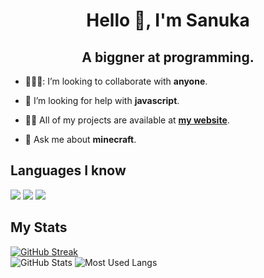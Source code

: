 <h1 align="center">Hello 👋, I'm Sanuka</h1>
<h2 align="center">A biggner at programming.</h2>

- 🧑‍🤝‍🧑: I’m looking to collaborate with **anyone**.

- 🤝 I’m looking for help with **javascript**.

- 👨‍💻 All of my projects are available at **<a href="https://itzsanuka.great-site.net/" targe="blank">my website</a>**.

- 💬 Ask me about **minecraft**.

## Languages I know
<p align=left>
  <img src="https://img.icons8.com/color/48/000000/html-5.png"/>
  <img src="https://img.icons8.com/color/48/000000/css3.png"/>
  <img src="https://img.icons8.com/color/48/000000/javascript.png"/>
 </p>

 ## My Stats
[![GitHub Streak](https://github-readme-streak-stats.herokuapp.com?user=SanukaE&theme=blueberry&hide_border=true&date_format=M%20j%5B%2C%20Y%5D&card_width=600)](https://git.io/streak-stats)
<br />
![GitHub Stats](https://github-readme-stats.vercel.app/api?username=SanukaE&show_icons=true&count_private=true&theme=react&hide_border=true&bg_color=0D1117)
![Most Used Langs](https://github-readme-stats.vercel.app/api/top-langs/?username=SanukE&langs_count=8&count_private=true&layout=compact&theme=react&hide_border=true&bg_color=0D1117)

